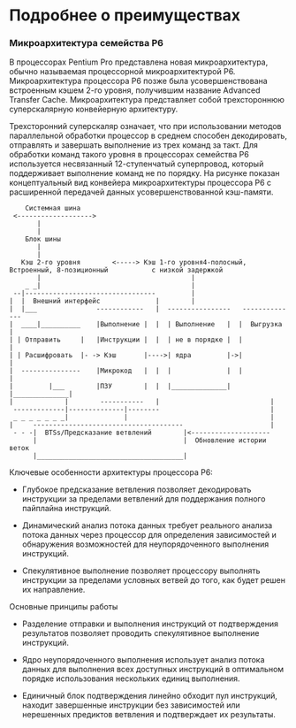 # Подробнее о преимуществах

### Микроархитектура семейства P6
В процессорах Pentium Pro представлена новая микроархитектура, обычно называемая процессорной микроархитектурой P6. Микроархитектура процессора P6 позже была усовершенствована встроенным кэшем 2-го уровня, получившим название Advanced Transfer Cache.
Микроархитектура представляет собой трехстороннюю суперскалярную конвейерную архитектуру. 

Трехсторонний суперскаляр означает, что при использовании методов параллельной обработки процессор в среднем способен декодировать, отправлять и завершать выполнение из трех команд за такт. Для обработки команд такого уровня в процессорах семейства P6 используется несвязанный 12-ступенчатый суперпровод, который поддерживает выполнение команд не по порядку.
На рисунке показан концептуальный вид конвейера микроархитектуры процессора P6 с расширенной передачей данных усовершенствованной кэш-памяти.

	    Системная шина
     <------------------->           
		   |                           
		   |
		Блок шины
		   |
		   |
 	   Кэш 2-го уровня        <-----> Кэш 1-го уровня4-полосный, 
 	Встроенный, 8-позиционный           с низкой задержкой
           |                                      |
        _ _|                                      |
     --|---------------------------------         |
    |  |  Внешний интерфейс              |        |
    |  |___               ------------   |  ----------------   --------------
    |  ____|__________    |Выполнение |  |  | Выполнение   |  |  Выгрузка    |
    | | Отправить     |   |Инструкции |  |  | не в порядке |  |              |
    | | Расшифровать  |- -> Кэш       |---->| ядра         |->|              |
    |  ---------------    |Микрокод   |  |  |              |  |              |
    |         |___        |ПЗУ        |  |  |______________|  |______________|
    |             |        -----------   |                            |
     -------------|--------------|--------                            |
     _ _ _ _ _ _ _|              |                                    |
    |     --------------------------------------                      |
     - - -|  BTSs/Предсказание ветвлений        |<--------------------
          |                                     |  Обновление истории веток
          |_____________________________________|

Ключевые особенности архитектуры процессора P6: 

  - Глубокое предсказание ветвления позволяет декодировать инструкции за пределами ветвлений для поддержания полного пайплайна инструкций.

  - Динамический анализ потока данных требует реального анализа потока данных через процессор для определения зависимостей и обнаружения возможностей для неупорядоченного выполнения инструкций.

  - Спекулятивное выполнение позволяет процессору выполнять инструкции за пределами условных ветвей до того, как будет решен их направление.

Основные принципы работы

  - Разделение отправки и выполнения инструкций от подтверждения результатов позволяет проводить спекулятивное выполнение инструкций.

  - Ядро неупорядоченного выполнения использует анализ потока данных для выполнения всех доступных инструкций в оптимальном порядке использования нескольких единиц выполнения.

  - Единичный блок подтверждения линейно обходит пул инструкций, находит завершенные инструкции без зависимостей или нерешенных предиктов ветвления и подтверждает их результаты.


